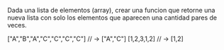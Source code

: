Dada una lista de elementos (array), crear una funcion que retorne una nueva lista con solo los elementos que aparecen una cantidad pares de veces.

["A","B","A","C","C","C","C"] // -> ["A","C"]
[1,2,3,1,2] // -> [1,2]
